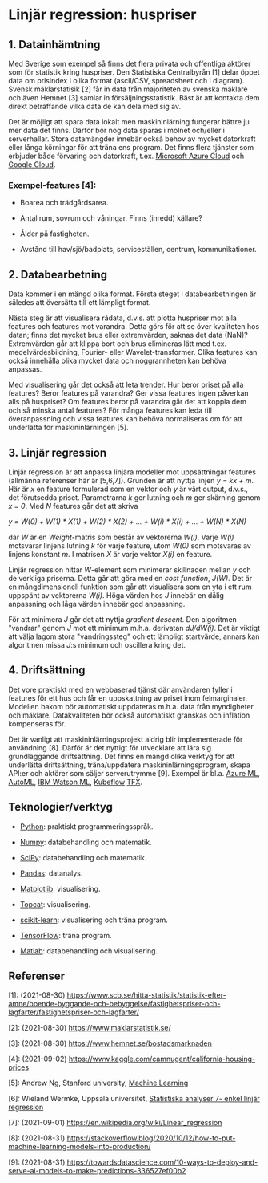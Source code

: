 # Linjär regression: huspriser

## 1. Datainhämtning 

Med Sverige som exempel så finns det flera privata och offentliga aktörer som för statistik kring huspriser. Den Statistiska Centralbyrån [1] delar öppet data om prisindex i olika format (ascii/CSV, spreadsheet och i diagram). Svensk mäklarstatisik [2] får in data från majoriteten av svenska mäklare och även Hemnet [3] samlar in försäljningsstatistik. Bäst är att kontakta dem direkt beträffande vilka data de kan dela med sig av.

Det är möjligt att spara data lokalt men maskininlärning fungerar bättre ju mer data det finns. Därför bör nog data sparas i molnet och/eller i serverhallar. Stora datamängder innebär också behov av mycket datorkraft eller långa körningar för att träna ens program. Det finns flera tjänster som erbjuder både förvaring och datorkraft, t.ex. [Microsoft Azure Cloud](https://azure.microsoft.com/en-us/) och [Google Cloud](https://cloud.google.com/).

### Exempel-features [4]: 

- Boarea och trädgårdsarea.

- Antal rum, sovrum och våningar. Finns (inredd) källare?

- Ålder på fastigheten.

- Avstånd till hav/sjö/badplats, serviceställen, centrum, kommunikationer.

## 2. Databearbetning

Data kommer i en mängd olika format. Första steget i databearbetningen är således att översätta till ett lämpligt format.

Nästa steg är att visualisera rådata, d.v.s. att plotta huspriser mot alla features och features mot varandra. Detta görs för att se över kvaliteten hos datan; finns det mycket brus eller extremvärden, saknas det data (NaN)? Extremvärden går att klippa bort och brus elimineras lätt med t.ex. medelvärdesbildning, Fourier- eller Wavelet-transformer. Olika features kan också innehålla olika mycket data och noggrannheten kan behöva anpassas.

Med visualisering går det också att leta trender. Hur beror priset på alla features? Beror features på varandra? Ger vissa features ingen påverkan alls på huspriset? Om features beror på varandra går det att koppla dem och så minska antal features? För många features kan leda till överanpassning och vissa features kan behöva normaliseras om för att underlätta för maskininlärningen [5].

## 3. Linjär regression

Linjär regression är att anpassa linjära modeller mot uppsättningar features (allmänna referenser här är [5,6,7]). Grunden är att nyttja linjen *y = kx + m*. Här är *x* en feature formulerad som en vektor och *y* är vårt output, d.v.s., det förutsedda priset. Parametrarna *k* ger lutning och *m* ger skärning genom *x = 0*. Med *N* features går det att skriva

*y = W(0) + W(1) * X(1) + W(2) * X(2) + ... + W(i) * X(i) + ... + W(N) * X(N)*

där *W* är en *Weight*-matris som består av vektorerna *W(i)*. Varje *W(i)* motsvarar linjens lutning *k* för varje feature, utom *W(0)* som motsvaras av linjens konstant *m*. I matrisen *X* är varje vektor *X(i)* en feature.

Linjär regression hittar *W*-element som minimerar skillnaden mellan *y* och de verkliga priserna. Detta går att göra med en *cost function*, *J(W)*. Det är en mångdimensionell funktion som går att visualisera som en yta i ett rum uppspänt av vektorerna *W(i)*. Höga värden hos *J* innebär en dålig anpassning och låga värden innebär god anpassning.

För att minimera *J* går det att nyttja *gradient descent*. Den algoritmen "vandrar" genom *J* mot ett minimum m.h.a. derivatan *dJ/dW(i)*. Det är viktigt att välja lagom stora "vandringssteg" och ett lämpligt startvärde, annars kan algoritmen missa *J*:s minimum och oscillera kring det.

## 4. Driftsättning

Det vore praktiskt med en webbaserad tjänst där användaren fyller i features för ett hus och får en uppskattning av priset inom felmarginaler. Modellen bakom bör automatiskt uppdateras m.h.a. data från myndigheter och mäklare. Datakvaliteten bör också automatiskt granskas och inflation kompenseras för.

Det är vanligt att maskininlärningsprojekt aldrig blir implementerade för användning [8]. Därför är det nyttigt för utvecklare att lära sig grundläggande driftsättning. Det finns en mängd olika verktyg för att underlätta driftsättning, träna/uppdatera maskininlärningsprogram, skapa API:er och aktörer som säljer serverutrymme [9]. Exempel är bl.a. [Azure ML](https://azure.microsoft.com/), [AutoML](https://www.automl.org/), [IBM Watson ML](https://cloud.ibm.com/apidocs/machine-learning), [Kubeflow](https://www.kubeflow.org/) [TFX](https://www.tensorflow.org/tfx/).

## Teknologier/verktyg

- [Python](https://www.python.org/): praktiskt programmeringsspråk.

- [Numpy](https://numpy.org/): databehandling och matematik.

- [SciPy](https://www.scipy.org/): databehandling och matematik.

- [Pandas](https://pandas.pydata.org/): datanalys.

- [Matplotlib](https://matplotlib.org/): visualisering.

- [Topcat](http://www.star.bris.ac.uk/~mbt/topcat/): visualisering.

- [scikit-learn](https://scikit-learn.org/): visualisering och träna program.

- [TensorFlow](https://www.tensorflow.org/): träna program.

- [Matlab](https://matlab.mathworks.com/): databehandling och visualisering.

## Referenser

[1]: (2021-08-30) https://www.scb.se/hitta-statistik/statistik-efter-amne/boende-byggande-och-bebyggelse/fastighetspriser-och-lagfarter/fastighetspriser-och-lagfarter/

[2]: (2021-08-30) https://www.maklarstatistik.se/

[3]: (2021-08-30) https://www.hemnet.se/bostadsmarknaden

[4]: (2021-09-02) https://www.kaggle.com/camnugent/california-housing-prices

[5]: Andrew Ng, Stanford university, [Machine Learning](https://www.coursera.org/learn/machine-learning?)

[6]: Wieland Wermke, Uppsala universitet, [Statistiska analyser 7- enkel linjär regression](https://media.medfarm.uu.se/play/attachmentfile/video/4787/video.pdf)

[7]: (2021-09-01) https://en.wikipedia.org/wiki/Linear_regression

[8]: (2021-08-31) https://stackoverflow.blog/2020/10/12/how-to-put-machine-learning-models-into-production/

[9]: (2021-08-31) https://towardsdatascience.com/10-ways-to-deploy-and-serve-ai-models-to-make-predictions-336527ef00b2
